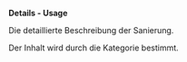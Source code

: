 **Details - Usage**

Die detaillierte Beschreibung der Sanierung.

Der Inhalt wird durch die Kategorie bestimmt.